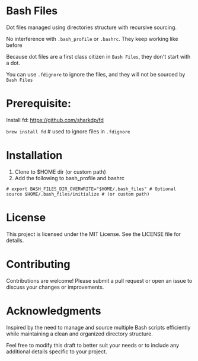 # Bash Files
Dot files managed using directories structure with recursive sourcing.

No interference with `.bash_profile` or `.bashrc`. They keep working like before

Because dot files are a first class citizen in `Bash Files`, they don't start with a dot.

You can use `.fdignore` to ignore the files, and they will not be sourced by `Bash Files`

# Prerequisite:
Install fd: https://github.com/sharkdp/fd

`brew install fd` # used to ignore files in `.fdignore`

# Installation
1. Clone to $HOME dir (or custom path)
2. Add the following to bash_profile and bashrc
```
# export BASH_FILES_DIR_OVERWRITE="$HOME/.bash_files" # Optional
source $HOME/.bash_files/initialize # (or custom path)
```

# License
This project is licensed under the MIT License. See the LICENSE file for details.

# Contributing
Contributions are welcome! Please submit a pull request or open an issue to discuss your changes or improvements.

# Acknowledgments
Inspired by the need to manage and source multiple Bash scripts efficiently while maintaining a clean and organized directory structure.

Feel free to modify this draft to better suit your needs or to include any additional details specific to your project.
